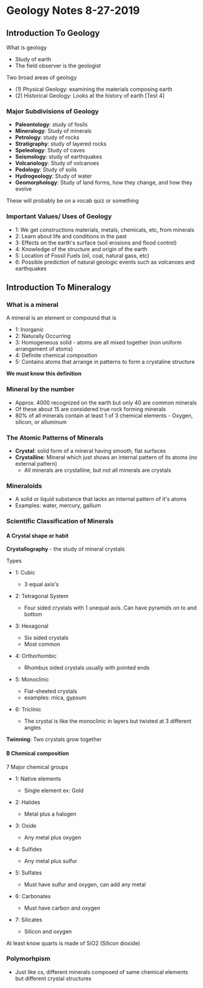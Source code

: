 # Geology Notes 8-27-2019

## Introduction To Geology

What is geology
- Study of earth
- The field observer is the geologist

Two broad areas of geology
- (1) Physical Geology: examining the materials composing earth
- (2) Historical Geology: Looks at the history of earth [Test 4]

### Major Subdivisions of Geology
- **Paleontology**: study of fosils
- **Mineralogy**: Study of minerals
- **Petrology**: study of rocks
- **Stratigraphy**: study of layered rocks
- **Speleology**: Study of caves
- **Seismology**: study of earthquakes
- **Volcanology**: Study of volcanoes
- **Pedology**: Study of soils
- **Hydrogeology**: Study of water
- **Geomorphology**: Study of land forms, how they change, and how they evolve

These will probably be on a vocab quiz or something

### Important Values/ Uses of Geology

- 1: We get constructions materials, metals, chemicals, etc, from minerals
- 2: Learn about life and conditions in the past
- 3: Effects on the earth's surface (soil erosions and flood control)
- 4: Knowledge of the structure and origin of the earth
- 5: Location of Fossil Fuels (oil, coal, natural gass, etc)
- 6: Possible prediction of natural geologic events such as volcanoes and earthquakes

## Introduction To Mineralogy

### What is a mineral

A mineral is an element or compound that is
- 1: Inorganic
- 2: Naturally Occurring
- 3: Homogeneous solid - atoms are all mixed together (non uniform arrangement of atoms)
- 4: Definite chemical composition
- 5: Contains atoms that arrange in patterns to form a crystaline structure

**We must know this definition**

### Mineral by the number

- Approx. 4000 recognized on the earth but only 40 are common minerals
- Of these about 15 are considered true rock forming minerals
- 80% of all minerals contain at least 1 of 3 chemical elements - Oxygen, silicon, or alluminum

### The Atomic Patterns of Minerals

- **Crystal**: solid form of a mineral having smooth, flat surfaces
- **Crystalline**: Mineral which just shows an internal pattern of its atoms (no external pattern)
	- All minerals are crystalline, but not all minerals are crystals

### Mineraloids

- A solid or liquid substance that lacks an internal pattern of it's atoms
- Examples: water, mercury, gallium

### Scientific Classification of Minerals

#### A Crystal shape or habit

**Crystallography** - the study of mineral crystals

Types

- 1: Cubic 
	- 3 equal axis's

- 2: Tetragonal System
	- Four sided crystals with 1 unequal axis. Can have pyramids on to and bottom

- 3: Hexagonal
	- Six sided crystals
	- Most common

- 4: Orthorhombic 
	- Rhombus sided crystals usually with pointed ends

- 5: Monoclinic

	- Flat-sheeted crystals
	- examples: mica, gypsum

- 6: Triclinic
	
	- The crystal is like the monoclinic in layers but twisted at 3 different angles

**Twinning**: Two crystals grow together

#### B Chemical composition

7 Major chemical groups

- 1: Native elements

	- Single element ex: Gold
- 2: Halides
	
	- Metal plus a halogen
- 3: Oxide

	- Any metal plus oxygen
- 4: Sulfides
	
	- Any metal plus sulfur

- 5: Sulfates
	
	- Must have sulfur and oxygen, can add any metal

- 6: Carbonates
	
	- Must have carbon and oxygen

- 7: Silicates

	- Silicon and oxygen

At least know quarts is made of SiO2 (Silicon dioxide)

### Polymorhpism

- Just like cs, different minerals composed of same chemical elements but different crystal structures


